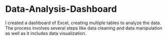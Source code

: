 # Data-Analysis-Dashboard
I created a dashboard of Excel, creating multiple tables to analyze the data. The process involves several steps like data cleaning and data manipulation as well as it includes data visualization.
